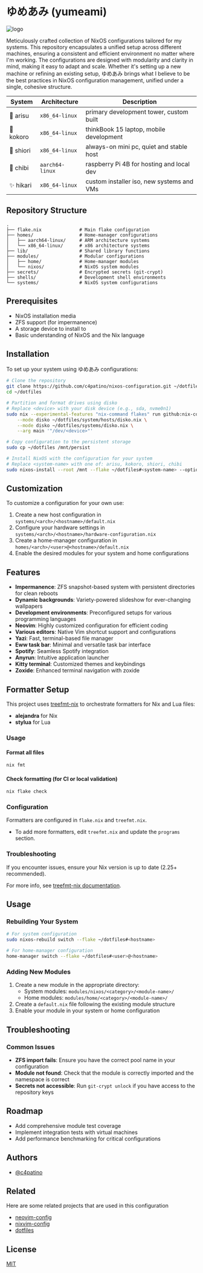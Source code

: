 # ゆめあみ (yumeami)

![logo](./demo.png)

Meticulously crafted collection of NixOS configurations tailored for my systems. This repository encapsulates a unified setup across different machines, ensuring a consistent and efficient environment no matter where I'm working. The configurations are designed with modularity and clarity in mind, making it easy to adapt and scale. Whether it's setting up a new machine or refining an existing setup, ゆめあみ brings what I believe to be the best practices in NixOS configuration management, unified under a single, cohesive structure.

| System      | Architecture     | Description                               |
|-------------|------------------|-------------------------------------------|
| 🧠 arisu    | `x86_64-linux`   | primary development tower, custom built   |
| 💖 kokoro   | `x86_64-linux`   | thinkBook 15 laptop, mobile development   |
| 🌸 shiori   | `x86_64-linux`   | always-on mini pc, quiet and stable host  |
| 🐣 chibi    | `aarch64-linux`  | raspberry Pi 4B for hosting and local dev |
| ✨ hikari   | `x86_64-linux`   | custom installer iso, new systems and VMs |

## Repository Structure

```
.
├── flake.nix              # Main flake configuration
├── homes/                 # Home-manager configurations
│   ├── aarch64-linux/     # ARM architecture systems
│   └── x86_64-linux/      # x86 architecture systems
├── lib/                   # Shared library functions
├── modules/               # Modular configurations
│   ├── home/              # Home-manager modules
│   └── nixos/             # NixOS system modules
├── secrets/               # Encrypted secrets (git-crypt)
├── shells/                # Development shell environments
└── systems/               # NixOS system configurations
```

## Prerequisites

- NixOS installation media
- ZFS support (for impermanence)
- A storage device to install to
- Basic understanding of NixOS and the Nix language

## Installation

To set up your system using ゆめあみ configurations:

```bash
# Clone the repository
git clone https://github.com/c4patino/nixos-configuration.git ~/dotfiles
cd ~/dotfiles

# Partition and format drives using disko
# Replace <device> with your disk device (e.g., sda, nvme0n1)
sudo nix --experimental-features "nix-command flakes" run github:nix-community/disko -- \
    --mode disko ~/dotfiles/system/hosts/disko.nix \
    --mode disko ~/dotfiles/systems/disko.nix \
    --arg main '"/dev/<device>"'

# Copy configuration to the persistent storage
sudo cp ~/dotfiles /mnt/persist

# Install NixOS with the configuration for your system
# Replace <system-name> with one of: arisu, kokoro, shiori, chibi
sudo nixos-install --root /mnt --flake ~/dotfiles#<system-name> --option extra-experimental-features pipe-operators
```

## Customization

To customize a configuration for your own use:

1. Create a new host configuration in `systems/<arch>/<hostname>/default.nix`
2. Configure your hardware settings in `systems/<arch>/<hostname>/hardware-configuration.nix`
3. Create a home-manager configuration in `homes/<arch>/<user>@<hostname>/default.nix`
4. Enable the desired modules for your system and home configurations

## Features

- **Impermanence**: ZFS snapshot-based system with persistent directories for clean reboots
- **Dynamic backgrounds**: Variety-powered slideshow for ever-changing wallpapers
- **Development environments**: Preconfigured setups for various programming languages
- **Neovim**: Highly customized configuration for efficient coding
- **Various editors**: Native Vim shortcut support and configurations
- **Yazi**: Fast, terminal-based file manager
- **Eww task bar**: Minimal and versatile task bar interface
- **Spotify**: Seamless Spotify integration
- **Anyrun**: Intuitive application launcher
- **Kitty terminal**: Customized themes and keybindings
- **Zoxide**: Enhanced terminal navigation with zoxide

## Formatter Setup

This project uses [treefmt-nix](https://github.com/numtide/treefmt-nix) to orchestrate formatters for Nix and Lua files:

- **alejandra** for Nix
- **stylua** for Lua

### Usage

#### Format all files

```sh
nix fmt
```

#### Check formatting (for CI or local validation)

```sh
nix flake check
```

### Configuration

Formatters are configured in `flake.nix` and `treefmt.nix`.

- To add more formatters, edit `treefmt.nix` and update the `programs` section.

### Troubleshooting

If you encounter issues, ensure your Nix version is up to date (2.25+ recommended).

For more info, see [treefmt-nix documentation](https://github.com/numtide/treefmt-nix).

## Usage

### Rebuilding Your System

```bash
# For system configuration
sudo nixos-rebuild switch --flake ~/dotfiles#<hostname>

# For home-manager configuration
home-manager switch --flake ~/dotfiles#<user>@<hostname>
```

### Adding New Modules

1. Create a new module in the appropriate directory:
   - System modules: `modules/nixos/<category>/<module-name>/`
   - Home modules: `modules/home/<category>/<module-name>/`
2. Create a `default.nix` file following the existing module structure
3. Enable your module in your system or home configuration

## Troubleshooting

### Common Issues

- **ZFS import fails**: Ensure you have the correct pool name in your configuration
- **Module not found**: Check that the module is correctly imported and the namespace is correct
- **Secrets not accessible**: Run `git-crypt unlock` if you have access to the repository keys

## Roadmap

- Add comprehensive module test coverage
- Implement integration tests with virtual machines
- Add performance benchmarking for critical configurations

## Authors

- [@c4patino](https://www.github.com/c4patino)

## Related

Here are some related projects that are used in this configuration

- [neovim-config](https://github.com/c4patino/neovim-config)
- [nixvim-config](https://github.com/c4patino/nixvim-config)
- [dotfiles](https://github.com/c4patino/dotfiles)

## License

[MIT](https://choosealicense.com/licenses/mit/)
